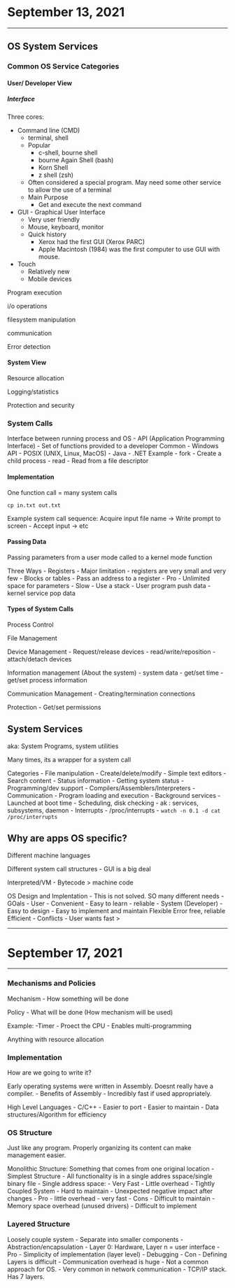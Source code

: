 # September 13, 2021

---

## OS System Services

### Common OS Service Categories

#### User/ Developer View

#####  Interface

Three cores: 
- Command line (CMD)
	- terminal, shell
	- Popular
		- c-shell, bourne shell
		- bourne Again Shell (bash)
		- Korn Shell
		- z shell (zsh)
	- Often considered a special program. May need some other service to allow the use of a terminal
	- Main Purpose
		- Get and execute the next command
- GUI - Graphical User Interface
	- Very user friendly
	- Mouse, keyboard, monitor
	- Quick history
		- Xerox had the first GUI (Xerox PARC)
		- Apple Macintosh (1984) was the first computer to use GUI with mouse. 
- Touch
	- Relatively new
	- Mobile devices
	
	

Program execution

i/o operations

filesystem manipulation

communication

Error detection

#### System View

Resource allocation

Logging/statistics

Protection and security


### System Calls

Interface between running process and OS
	- API (Application Programming Interface)
	- Set of functions provided to a developer
Common
	- Windows API
	- POSIX (UNIX, Linux, MacOS)
	- Java
	- .NET
Example
	- fork - Create a child process
	- read - Read from a file descriptor

#### Implementation

One function call = many system calls

`cp in.txt out.txt`

Example system call sequence: Acquire input file name -> Write prompt to screen - Accept input -> etc

#### Passing Data

Passing parameters from a user mode called to a kernel mode function

Three Ways
	- Registers
		- Major limitation - registers are very small and very few
	- Blocks or tables
		- Pass an address to a register
		- Pro - Unlimited space for parameters
		- Slow 
	- Use a stack
		- User program push data
		- kernel service pop data
		
		
#### Types of System Calls

Process Control

File Management

Device Management
	- Request/release devices
	- read/write/reposition
	- attach/detach devices

Information management (About the system)
	- system data
	- get/set time
	- get/set process information
	
Communication Management
	- Creating/termination connections
	
Protection
	- Get/set permissions
	
## System Services

aka: System Programs, system utilities

Many times, its a wrapper for a system call

Categories
	- File manipulation
		- Create/delete/modify
		- Simple text editors
		- Search content
	- Status information
		- Getting system status
	- Programming/dev support
		- Compilers/Assemblers/Interpreters
	- Communication
	- Program loading and execution
	- Background services
		- Launched at boot time
		- Scheduling, disk checking
		- ak : services, subsystems, daemon
	- Interrupts
		- /proc/interrupts
		- `watch -n 0.1 -d cat /proc/interrupts`
		
## Why are apps OS specific? 

Different machine languages

Different system call structures
	- GUI is a big deal
	
Interpreted/VM
	- Bytecode > machine code
	
OS Design and Implentation
	- This is not solved. SO many different needs
	- GOals
		- User
			- Convenient
			- Easy to learn
			- reliable
		- System (Developer)
			- Easy to design
			- Easy to implement and maintain
			Flexible
			Error free, reliable
			Efficient
	- Conflicts
		- User wants fast > 
		
---

# September 17, 2021

---

### Mechanisms and Policies

Mechanism - How something will be done

Policy - What will be done (How mechanism will be used)

Example: 
	-Timer
		- Proect the CPU
		- Enables multi-programming

Anything with resource allocation


### Implementation 

How are we going to write it? 

Early operating systems were written in Assembly. Doesnt really have a compiler. 
	- Benefits of Assembly
		- Incredibly fast if used appropriately. 

High Level Languages
	- C/C++
	- Easier to port
	- Easier to maintain
	- Data structures/Algorithm for efficiency
	
### OS Structure

Just like any program. Properly organizing its content can make management easier. 

Monolithic Structure: Something that comes from one original location
	- Simplest Structure
	- All functionality is in a single addres sspace/single binary file
	- Single address space: 
		- Very Fast
		- Little overhead
	- Tightly Coupled System
		- Hard to maintain
		- Unexpected negative impact after changes
	- Pro - little overhead - very fast
	- Cons 
		- Difficult to maintain
		- Memory space overhead (unused drivers)
		- Difficult to implement
	

### Layered Structure


Loosely couple system - Separate into smaller components
	- Abstraction/encapsulation
	- Layer 0: Hardware, Layer n = user interface
	- Pro 
		- Simplicity of implementation (layer level) 
		- Debugging
	- Con 
		- Defining Layers is difficult
		- Communication overhead is huge
	- Not a common approach for OS.
	- Very common in network communication
		- TCP/IP stack. Has 7 layers. 





